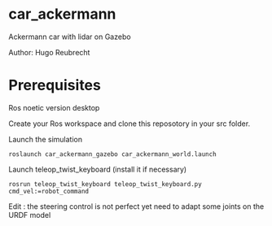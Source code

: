 # car_ackermann
Ackermann car with lidar on Gazebo 

Author: Hugo Reubrecht 

# Prerequisites
Ros noetic version desktop 


Create your Ros workspace and clone this reposotory in your src folder.

Launch the simulation
```
roslaunch car_ackermann_gazebo car_ackermann_world.launch
```
Launch teleop_twist_keyboard (install it if necessary)
```
rosrun teleop_twist_keyboard teleop_twist_keyboard.py cmd_vel:=robot_command
```
Edit : the steering control is not perfect yet need to adapt some joints on the URDF model
